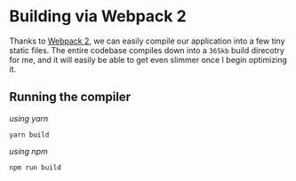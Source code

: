 # Building via Webpack 2

Thanks to [Webpack 2](https://github.com/webpack/webpack), we can easily compile our application into a few tiny static files. The entire codebase compiles down into a `365kb` build direcotry for me, and it will easily be able to get even slimmer once I begin optimizing it.

## Running the compiler

_using yarn_

```
yarn build
```

_using npm_

```
npm run build
```
